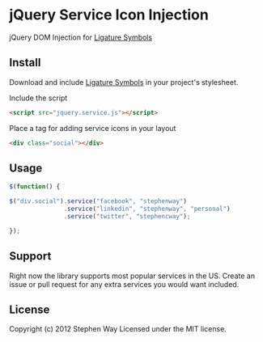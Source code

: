 jQuery Service Icon Injection
=============================

jQuery DOM Injection for [Ligature Symbols](http://kudakurage.com/ligature_symbols/)

## Install

Download and include [Ligature Symbols](http://kudakurage.com/ligature_symbols/) in your project's stylesheet.

Include the script

``` html
<script src="jquery.service.js"></script>
```

Place a tag for adding service icons in your layout
	
``` html	
<div class="social"></div>
```


## Usage

``` js
$(function() {

$("div.social").service("facebook", "stephenway")
		   	   .service("linkedin", "stephenway", "personal")
		  	   .service("twitter", "stephencway");

});
```

## Support

Right now the library supports most popular services in the US. Create an issue or pull request for any extra services you would want included.

## License

Copyright (c) 2012 Stephen Way Licensed under the MIT license.